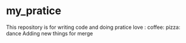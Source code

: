 # my_pratice
This repository is for writing code and doing pratice
love : coffee: pizza: dance
Adding new things for merge
